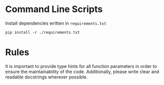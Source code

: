 # Command Line Scripts

Install dependencies written in `requirements.txt`

```
pip install -r ./requirements.txt
```

# Rules

It is important to provide type hints for all function parameters in order to ensure the maintainability of the code. Additionally, please write clear and readable docstrings wherever possible.
